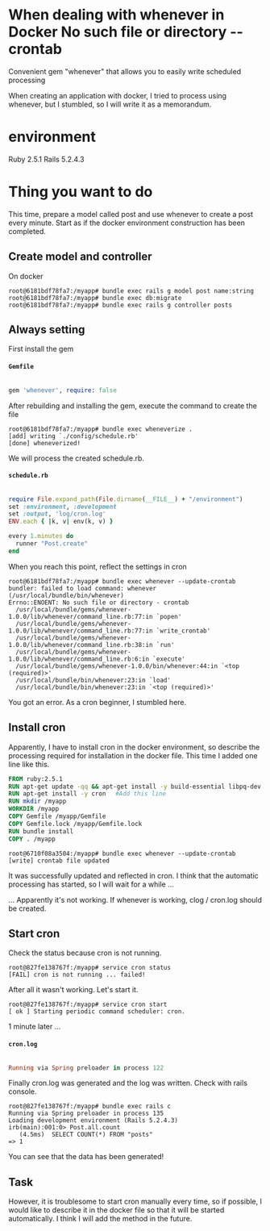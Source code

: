 # When dealing with whenever in Docker No such file or directory --crontab

Convenient gem "whenever" that allows you to easily write scheduled processing

When creating an application with docker, I tried to process using whenever, but I stumbled, so I will write it as a memorandum.

# environment

Ruby 2.5.1 Rails 5.2.4.3

# Thing you want to do

This time, prepare a model called post and use whenever to create a post every minute. Start as if the docker environment construction has been completed.

## Create model and controller

On docker

```
root@6181bdf78fa7:/myapp# bundle exec rails g model post name:string 
root@6181bdf78fa7:/myapp# bundle exec db:migrate
root@6181bdf78fa7:/myapp# bundle exec rails g controller posts
```

## Always setting

First install the gem

#### **`Gemfile`**

```ruby

gem 'whenever', require: false
```

After rebuilding and installing the gem, execute the command to create the file

```
root@6181bdf78fa7:/myapp# bundle exec wheneverize .
[add] writing `./config/schedule.rb'
[done] wheneverized!
```

We will process the created schedule.rb.

#### **`schedule.rb`**

```ruby

require File.expand_path(File.dirname(__FILE__) + "/environment")
set :environment, :development
set :output, 'log/cron.log'
ENV.each { |k, v| env(k, v) }

every 1.minutes do
  runner "Post.create"
end
```

When you reach this point, reflect the settings in cron

```
root@6181bdf78fa7:/myapp# bundle exec whenever --update-crontab
bundler: failed to load command: whenever (/usr/local/bundle/bin/whenever)
Errno::ENOENT: No such file or directory - crontab
  /usr/local/bundle/gems/whenever-1.0.0/lib/whenever/command_line.rb:77:in `popen'
  /usr/local/bundle/gems/whenever-1.0.0/lib/whenever/command_line.rb:77:in `write_crontab'
  /usr/local/bundle/gems/whenever-1.0.0/lib/whenever/command_line.rb:38:in `run'
  /usr/local/bundle/gems/whenever-1.0.0/lib/whenever/command_line.rb:6:in `execute'
  /usr/local/bundle/gems/whenever-1.0.0/bin/whenever:44:in `<top (required)>'
  /usr/local/bundle/bin/whenever:23:in `load'
  /usr/local/bundle/bin/whenever:23:in `<top (required)>'
```

You got an error. As a cron beginner, I stumbled here.

## Install cron

Apparently, I have to install cron in the docker environment, so describe the processing required for installation in the docker file. This time I added one line like this.

```dockerfile
FROM ruby:2.5.1
RUN apt-get update -qq && apt-get install -y build-essential libpq-dev nodejs
RUN apt-get install -y cron　 #Add this line
RUN mkdir /myapp
WORKDIR /myapp
COPY Gemfile /myapp/Gemfile
COPY Gemfile.lock /myapp/Gemfile.lock
RUN bundle install
COPY . /myapp
```

```
root@6710f08a3504:/myapp# bundle exec whenever --update-crontab
[write] crontab file updated
```

It was successfully updated and reflected in cron. I think that the automatic processing has started, so I will wait for a while ...

… Apparently it's not working. If whenever is working, clog / cron.log should be created.

## Start cron

Check the status because cron is not running.

```
root@827fe138767f:/myapp# service cron status
[FAIL] cron is not running ... failed!
```

After all it wasn't working. Let's start it.

```
root@827fe138767f:/myapp# service cron start 
[ ok ] Starting periodic command scheduler: cron.
```

1 minute later ...

#### **`cron.log`**

```ruby

Running via Spring preloader in process 122
```

Finally cron.log was generated and the log was written. Check with rails console.

```
root@827fe138767f:/myapp# bundle exec rails c
Running via Spring preloader in process 135
Loading development environment (Rails 5.2.4.3)
irb(main):001:0> Post.all.count
   (4.5ms)  SELECT COUNT(*) FROM "posts"
=> 1
```

You can see that the data has been generated!

## Task

However, it is troublesome to start cron manually every time, so if possible, I would like to describe it in the docker file so that it will be started automatically. I think I will add the method in the future.